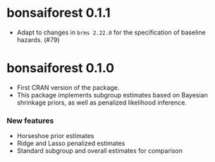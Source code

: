 # bonsaiforest 0.1.1

* Adapt to changes in `brms 2.22.0` for the specification of baseline hazards. (#79)

# bonsaiforest 0.1.0

* First CRAN version of the package.
* This package implements subgroup estimates based on Bayesian shrinkage priors, as well as penalized likelihood inference.

### New features

* Horseshoe prior estimates
* Ridge and Lasso penalized estimates
* Standard subgroup and overall estimates for comparison

